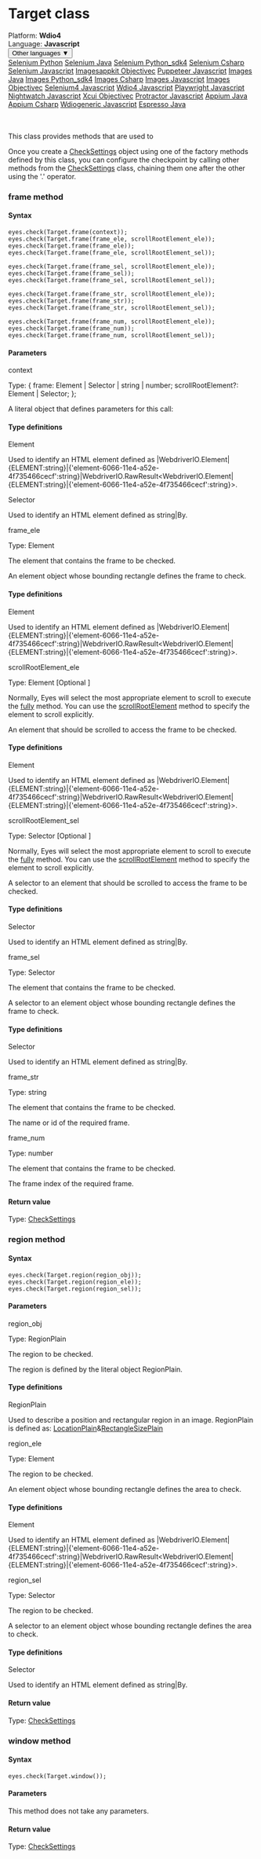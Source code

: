 # Target class
<div class='platform-bar-container-div'><div class='platform-bar-div'>Platform:  <b> Wdio4</b>
</div><div class='platform-bar-div'>Language: <b>Javascript</b></div><div class='dropdown-button-container-div'><button class='sdk-language-dropdown-button'>Other languages ▼</button><div class='dropdown-content'>
<a href='../../selenium/python/target'>Selenium Python</a>
<a href='../../selenium/java/target'>Selenium Java</a>
<a href='../../selenium/python_sdk4/target'>Selenium Python_sdk4</a>
<a href='../../selenium/csharp/target'>Selenium Csharp</a>
<a href='../../selenium/javascript/target'>Selenium Javascript</a>
<a href='../../imagesappkit/objectivec/target'>Imagesappkit Objectivec</a>
<a href='../../puppeteer/javascript/target'>Puppeteer Javascript</a>
<a href='../../images/java/target'>Images Java</a>
<a href='../../images/python_sdk4/target'>Images Python_sdk4</a>
<a href='../../images/csharp/target'>Images Csharp</a>
<a href='../../images/javascript/target'>Images Javascript</a>
<a href='../../images/objectivec/target'>Images Objectivec</a>
<a href='../../selenium4/javascript/target'>Selenium4 Javascript</a>
<a href='../../wdio4/javascript/target'>Wdio4 Javascript</a>
<a href='../../playwright/javascript/target'>Playwright Javascript</a>
<a href='../../nightwatch/javascript/target'>Nightwatch Javascript</a>
<a href='../../xcui/objectivec/target'>Xcui Objectivec</a>
<a href='../../protractor/javascript/target'>Protractor Javascript</a>
<a href='../../appium/java/target'>Appium Java</a>
<a href='../../appium/csharp/target'>Appium Csharp</a>
<a href='../../wdiogeneric/javascript/target'>Wdiogeneric Javascript</a>
<a href='../../espresso/java/target'>Espresso Java</a>
</div></div><br /><br /></div>




This class provides methods that are used to

Once you create a [CheckSettings](./checksettings) object using one of the factory methods defined by this class, you can configure the checkpoint by calling other methods from the [CheckSettings](./checksettings) class, chaining them one after the other using the '.' operator.


### frame method
#### Syntax


    eyes.check(Target.frame(context));
    eyes.check(Target.frame(frame_ele, scrollRootElement_ele));
    eyes.check(Target.frame(frame_ele));
    eyes.check(Target.frame(frame_ele, scrollRootElement_sel));
    
    eyes.check(Target.frame(frame_sel, scrollRootElement_ele));
    eyes.check(Target.frame(frame_sel));
    eyes.check(Target.frame(frame_sel, scrollRootElement_sel));
    
    eyes.check(Target.frame(frame_str, scrollRootElement_ele));
    eyes.check(Target.frame(frame_str));
    eyes.check(Target.frame(frame_str, scrollRootElement_sel));
    
    eyes.check(Target.frame(frame_num, scrollRootElement_ele));
    eyes.check(Target.frame(frame_num));
    eyes.check(Target.frame(frame_num, scrollRootElement_sel));
    

#### Parameters

context

Type: {
      frame: Element | Selector | string | number;
      scrollRootElement?: Element | Selector;
    }; 

A literal object that defines parameters for this call:

#### Type definitions

Element

Used to identify an HTML element defined as |WebdriverIO.Element|{ELEMENT:string}|{'element-6066-11e4-a52e-4f735466cecf':string}|WebdriverIO.RawResult<WebdriverIO.Element|{ELEMENT:string}|{'element-6066-11e4-a52e-4f735466cecf':string}>.

Selector

Used to identify an HTML element defined as string|By.

frame_ele

Type: Element

The element that contains the frame to be checked.

An element object whose bounding rectangle defines the frame to check.

#### Type definitions

Element

Used to identify an HTML element defined as |WebdriverIO.Element|{ELEMENT:string}|{'element-6066-11e4-a52e-4f735466cecf':string}|WebdriverIO.RawResult<WebdriverIO.Element|{ELEMENT:string}|{'element-6066-11e4-a52e-4f735466cecf':string}>.

scrollRootElement_ele

Type: Element \[Optional \]

Normally, Eyes will select the most appropriate element to scroll to execute the [fully](#fully-method) method. You can use the [scrollRootElement](./checksettings#scrollrootelement-method) method to specify the element to scroll explicitly.

An element that should be scrolled to access the frame to be checked.

#### Type definitions

Element

Used to identify an HTML element defined as |WebdriverIO.Element|{ELEMENT:string}|{'element-6066-11e4-a52e-4f735466cecf':string}|WebdriverIO.RawResult<WebdriverIO.Element|{ELEMENT:string}|{'element-6066-11e4-a52e-4f735466cecf':string}>.

scrollRootElement_sel

Type: Selector \[Optional \]

Normally, Eyes will select the most appropriate element to scroll to execute the [fully](#fully-method) method. You can use the [scrollRootElement](./checksettings#scrollrootelement-method) method to specify the element to scroll explicitly.

A selector to an element that should be scrolled to access the frame to be checked.

#### Type definitions

Selector

Used to identify an HTML element defined as string|By.

frame_sel

Type: Selector

The element that contains the frame to be checked.

A selector to an element object whose bounding rectangle defines the frame to check.

#### Type definitions

Selector

Used to identify an HTML element defined as string|By.

frame_str

Type: string

The element that contains the frame to be checked.

The name or id of the required frame.

frame_num

Type: number

The element that contains the frame to be checked.

The frame index of the required frame.

#### Return value

Type:  [CheckSettings](./checksettings)

### region method
#### Syntax


    eyes.check(Target.region(region_obj));
    eyes.check(Target.region(region_ele));
    eyes.check(Target.region(region_sel));
    

#### Parameters

region_obj

Type: RegionPlain

The region to be checked.

The region is defined by the literal object RegionPlain.

#### Type definitions

RegionPlain

Used to describe a position and rectangular region in an image. RegionPlain is defined as: [LocationPlain](./locationplain)&[RectangleSizePlain](./rectanglesizeplain)

region_ele

Type: Element

The region to be checked.

An element object whose bounding rectangle defines the area to check.

#### Type definitions

Element

Used to identify an HTML element defined as |WebdriverIO.Element|{ELEMENT:string}|{'element-6066-11e4-a52e-4f735466cecf':string}|WebdriverIO.RawResult<WebdriverIO.Element|{ELEMENT:string}|{'element-6066-11e4-a52e-4f735466cecf':string}>.

region_sel

Type: Selector

The region to be checked.

A selector to an element object whose bounding rectangle defines the area to check.

#### Type definitions

Selector

Used to identify an HTML element defined as string|By.

#### Return value

Type:  [CheckSettings](./checksettings)

### window method
#### Syntax


    eyes.check(Target.window());
    

#### Parameters

This method does not take any parameters.

#### Return value

Type:  [CheckSettings](./checksettings)
